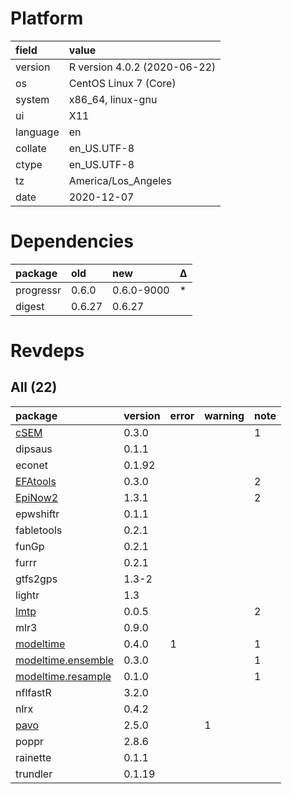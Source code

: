 # Platform

|field    |value                        |
|:--------|:----------------------------|
|version  |R version 4.0.2 (2020-06-22) |
|os       |CentOS Linux 7 (Core)        |
|system   |x86_64, linux-gnu            |
|ui       |X11                          |
|language |en                           |
|collate  |en_US.UTF-8                  |
|ctype    |en_US.UTF-8                  |
|tz       |America/Los_Angeles          |
|date     |2020-12-07                   |

# Dependencies

|package   |old    |new        |Δ  |
|:---------|:------|:----------|:--|
|progressr |0.6.0  |0.6.0-9000 |*  |
|digest    |0.6.27 |0.6.27     |   |

# Revdeps

## All (22)

|package                                             |version |error |warning |note |
|:---------------------------------------------------|:-------|:-----|:-------|:----|
|[cSEM](problems.md#csem)                            |0.3.0   |      |        |1    |
|dipsaus                                             |0.1.1   |      |        |     |
|econet                                              |0.1.92  |      |        |     |
|[EFAtools](problems.md#efatools)                    |0.3.0   |      |        |2    |
|[EpiNow2](problems.md#epinow2)                      |1.3.1   |      |        |2    |
|epwshiftr                                           |0.1.1   |      |        |     |
|fabletools                                          |0.2.1   |      |        |     |
|funGp                                               |0.2.1   |      |        |     |
|furrr                                               |0.2.1   |      |        |     |
|gtfs2gps                                            |1.3-2   |      |        |     |
|lightr                                              |1.3     |      |        |     |
|[lmtp](problems.md#lmtp)                            |0.0.5   |      |        |2    |
|mlr3                                                |0.9.0   |      |        |     |
|[modeltime](problems.md#modeltime)                  |0.4.0   |1     |        |1    |
|[modeltime.ensemble](problems.md#modeltimeensemble) |0.3.0   |      |        |1    |
|[modeltime.resample](problems.md#modeltimeresample) |0.1.0   |      |        |1    |
|nflfastR                                            |3.2.0   |      |        |     |
|nlrx                                                |0.4.2   |      |        |     |
|[pavo](problems.md#pavo)                            |2.5.0   |      |1       |     |
|poppr                                               |2.8.6   |      |        |     |
|rainette                                            |0.1.1   |      |        |     |
|trundler                                            |0.1.19  |      |        |     |

